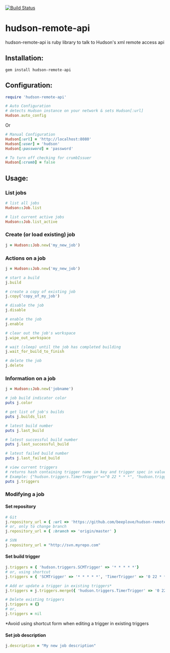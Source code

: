 [![Build Status](https://secure.travis-ci.org/Druwerd/hudson-remote-api.png)](http://travis-ci.org/Druwerd/hudson-remote-api)
# hudson-remote-api
hudson-remote-api is ruby library to talk to Hudson's xml remote access api

## Installation:

    gem install hudson-remote-api

## Configuration:

```ruby
require 'hudson-remote-api'
```

```ruby
# Auto Configuration 
# detects Hudson instance on your network & sets Hudson[:url]
Hudson.auto_config
```
Or

```ruby
# Manual Configuration
Hudson[:url] = 'http://localhost:8080'
Hudson[:user] = 'hudson'
Hudson[:password] = 'password'

# To turn off checking for crumbIssuer
Hudson[:crumb] = false
```
## Usage:

### List jobs
```ruby
# list all jobs
Hudson::Job.list

# list current active jobs
Hudson::Job.list_active
```

### Create (or load existing) job
```ruby
j = Hudson::Job.new('my_new_job')
```

### Actions on a job
```ruby
j = Hudson::Job.new('my_new_job')

# start a build
j.build

# create a copy of existing job
j.copy('copy_of_my_job')

# disable the job
j.disable

# enable the job
j.enable

# clear out the job's workspace
j.wipe_out_workspace

# wait (sleep) until the job has completed building
j.wait_for_build_to_finish

# delete the job
j.delete
```

### Information on a job 
```ruby
j = Hudson::Job.new('jobname')

# job build indicator color
puts j.color

# get list of job's builds
puts j.builds_list

# latest build number
puts j.last_build

# latest successful build number
puts j.last_successful_build

# latest failed build number
puts j.last_failed_build

# view current triggers
# returns hash containing trigger name in key and trigger spec in value.
# Example: {"hudson.triggers.TimerTrigger"=>"0 22 * * *", "hudson.triggers.SCMTrigger"=>"* * * * *"}
puts j.triggers

```

### Modifying a job

#### Set repository
```ruby
# Git
j.repository_url = { :url => 'https://github.com/beeplove/hudson-remote-api-mkhan.git', :branch => 'origin/master' }
# or, only to change branch
j.repository_url = { :branch => 'origin/master' }

# SVN
j.repository_url = "http://svn.myrepo.com"
```

#### Set build trigger
```ruby
j.triggers = { 'hudson.triggers.SCMTrigger' => '* * * * *'}
# or, using shortcut
j.triggers = { 'SCMTrigger' => '* * * * *', 'TimerTrigger' => '0 22 * * *'}

# Add or update a trigger in existing triggers*
j.triggers = j.triggers.merge({ 'hudson.triggers.TimerTrigger' => '0 22 * * *'})

# Delete existing triggers
j.triggers = {}
# or,
j.triggers = nil

```
*Avoid using shortcut form when editing a trigger in existing triggers

#### Set job description
```ruby
j.description = "My new job description"
```
